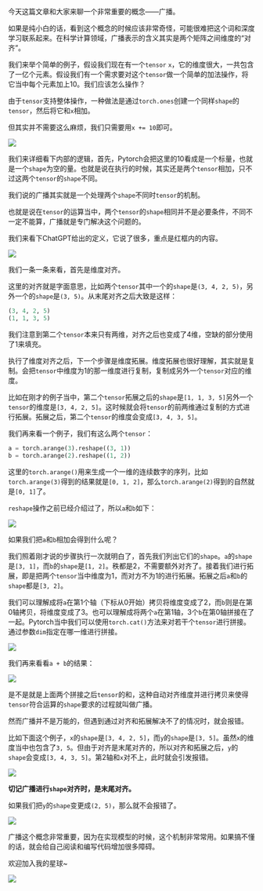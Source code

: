 今天这篇文章和大家来聊一个非常重要的概念——广播。



如果是纯小白的话，看到这个概念的时候应该非常奇怪，可能很难把这个词和深度学习联系起来。在科学计算领域，广播表示的含义其实是两个矩阵之间维度的“对齐”。



我们来举个简单的例子，假设我们现在有一个`tensor` `x`，它的维度很大，一共包含了一亿个元素。假设我们有一个需求要对这个`tensor`做一个简单的加法操作，将它当中每个元素加上10。我们应该怎么操作？



由于`tensor`支持整体操作，一种做法是通过`torch.ones`创建一个同样`shape`的`tensor`，然后将它和`x`相加。



但其实并不需要这么麻烦，我们只需要用`x += 10`即可。



![](https://moutsea-blog.oss-cn-hangzhou.aliyuncs.com/image-20240124225304218.png)



我们来详细看下内部的逻辑，首先，Pytorch会把这里的10看成是一个标量，也就是一个`shape`为空的量。也就是说在执行的时候，其实还是两个`tensor`相加，只不过这两个`tensor`的`shape`不同。



我们说的广播其实就是一个处理两个`shape`不同时`tensor`的机制。



也就是说在`tensor`的运算当中，两个`tensor`的`shape`相同并不是必要条件，不同不一定不能算，广播就是专门解决这个问题的。



我们来看下ChatGPT给出的定义，它说了很多，重点是红框内的内容。



![](https://moutsea-blog.oss-cn-hangzhou.aliyuncs.com/image-20240124230328281.png)

我们一条一条来看，首先是维度对齐。



这里的对齐就是字面意思，比如两个`tensor`其中一个的`shape`是`(3, 4, 2, 5)`，另外一个的`shape`是`(3, 5)`。从末尾对齐之后大致是这样：



```python
(3, 4, 2, 5)
(1, 1, 3, 5)
```



我们注意到第二个`tensor`本来只有两维，对齐之后也变成了4维，空缺的部分使用了1来填充。



执行了维度对齐之后，下一个步骤是维度拓展。维度拓展也很好理解，其实就是复制。会把`tensor`中维度为1的那一维度进行复制，复制成另外一个`tensor`对应的维度。



比如在刚才的例子当中，第二个`tensor`拓展之后的`shape`是`[1, 1, 3, 5]`另外一个`tensor`的维度是`[3, 4, 2, 5]`。这时候就会将`tensor`的前两维通过复制的方式进行拓展。拓展之后，第二个`tensor`的维度会变成`[3, 4, 3, 5]`。



我们再来看一个例子，我们有这么两个`tensor`：



```python
a = torch.arange(3).reshape((3, 1))
b = torch.arange(2).reshape((1, 2))
```



这里的`torch.arange()`用来生成一个一维的连续数字的序列，比如`torch.arange(3)`得到的结果就是`[0, 1, 2]`，那么`torch.arange(2)`得到的自然就是`[0, 1]`了。



`reshape`操作之前已经介绍过了，所以`a`和`b`如下：



![](https://moutsea-blog.oss-cn-hangzhou.aliyuncs.com/image-20240125082932089.png)



如果我们把`a`和`b`相加会得到什么呢？



我们照着刚才说的步骤执行一次就明白了，首先我们列出它们的`shape`。`a`的`shape`是`[3, 1]`，而`b`的`shape`是`[1, 2]`。秩都是2，不需要额外对齐了。接着我们进行拓展，即是把两个`tensor`当中维度为1，而对方不为1的进行拓展。拓展之后`a`和`b`的`shape`都是`[3, 2]`。



我们可以理解成将`a`在第1个轴（下标从0开始）拷贝将维度变成了2，而`b`则是在第0轴拷贝，将维度变成了3。也可以理解成将两个`a`在第1轴，3个`b`在第0轴拼接在了一起。Pytorch当中我们可以使用`torch.cat()`方法来对若干个`tensor`进行拼接。通过参数`dim`指定在哪一维进行拼接。



![](https://moutsea-blog.oss-cn-hangzhou.aliyuncs.com/image-20240125083634731.png)



我们再来看看`a + b`的结果：



![](https://moutsea-blog.oss-cn-hangzhou.aliyuncs.com/image-20240125084140178.png)



是不是就是上面两个拼接之后`tensor`的和，这种自动对齐维度并进行拷贝来使得`tensor`符合运算的`shape`要求的过程就叫做广播。



然而广播并不是万能的，但遇到通过对齐和拓展解决不了的情况时，就会报错。



比如下面这个例子，`x`的`shape`是`[3, 4, 2, 5]`，而`y`的`shape`是`[3, 5]`。虽然`x`的维度当中也包含了`3, 5`。但由于对齐是末尾对齐的，所以对齐和拓展之后，`y`的`shape`会变成`[3, 4, 3, 5]`。第2轴和`x`对不上，此时就会引发报错。



![](https://moutsea-blog.oss-cn-hangzhou.aliyuncs.com/image-20240125090241212.png)



**切记广播进行`shape`对齐时，是末尾对齐。**



如果我们把`y`的`shape`变更成`(2, 5)`，那么就不会报错了。

![](https://moutsea-blog.oss-cn-hangzhou.aliyuncs.com/image-20240125090412706.png)



广播这个概念非常重要，因为在实现模型的时候，这个机制非常常用。如果搞不懂的话，就会给自己阅读和编写代码增加很多障碍。



欢迎加入我的星球~



![](https://moutsea-blog.oss-cn-hangzhou.aliyuncs.com/%E6%98%9F%E7%90%83%E4%BC%98%E6%83%A0%E5%88%B8%20(6).jpeg)